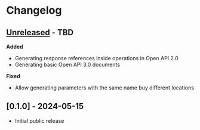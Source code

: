 # Changelog

## [Unreleased] - TBD

**Added**

- Generating response references inside operations in Open API 2.0
- Generating basic Open API 3.0 documents

**Fixed**

- Allow generating parameters with the same name buy different locations

## [0.1.0] - 2024-05-15

- Initial public release

[Unreleased]: https://github.com/Stranger6667/hypothesis-openapi/compare/v0.1.0...HEAD
